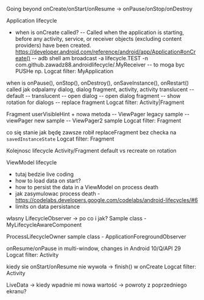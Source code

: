 Going beyond onCreate/onStart/onResume -> onPause/onStop/onDestroy

Application lifecycle
- when is onCreate called?
-- Called when the application is starting, before any activity, service, or receiver objects (excluding content providers) have been created. https://developer.android.com/reference/android/app/Application#onCreate()
-- adb shell am broadcast -a lifecycle.TEST -n com.github.zawadz88.androidlifecycle/.MyReceiver
-- to moga byc PUSHe np.
Logcat filter: MyApplication


when is onPause(), onStop(), onDestroy(), onSaveInstance(), onRestart() called jak odpalamy dialog, dialog fragment, activity, activity translucent
-- default
-- translucent
-- open dialog
-- open dialog fragment
-- show rotation for dialogs
-- replace fragment
Logcat filter: Activity|Fragment


Fragment userVisibleHint + nowa metoda
-- ViewPager legacy sample
-- viewPager new sample
-- ViewPager2 sample
Logcat filter: Fragment


co się stanie jak będę zawsze robił replaceFragment bez checka na `savedInstanceState`
Logcat filter: Fragment


Kolejnosc lifecycle Activity/Fragment default vs recreate on rotation


ViewModel lifecycle
- tutaj bedzie live coding
- how to load data on start?
- how to persist the data in a ViewModel on process death
- jak zasymulowac process death - https://codelabs.developers.google.com/codelabs/android-lifecycles/#6
- limits on data persistance


własny LifecycleObserver -> po co i jak?
Sample class - MyLifecycleAwareComponent


ProcessLifecycleOwner
sample class - ApplicationForegroundObserver


onResume/onPause in multi-window, changes in Android 10/Q/API 29
Logcat filter: Activity



kiedy sie onStart/onResume nie wywoła -> finish() w onCreate
Logcat filter: Activity


LiveData -> kiedy wpadnie mi nowa wartość -> powroty z poprzedniego ekranu?

